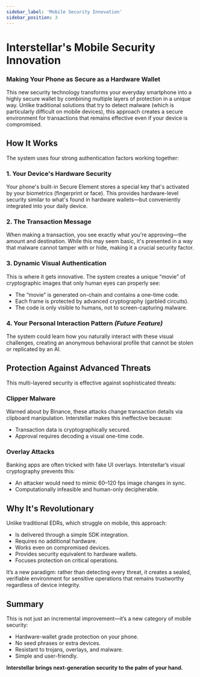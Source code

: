 ```yaml
---
sidebar_label: 'Mobile Security Innovation'
sidebar_position: 3
---
```


# Interstellar's Mobile Security Innovation 

### Making Your Phone as Secure as a Hardware Wallet

This new security technology transforms your everyday smartphone into a highly secure wallet by combining multiple layers of protection in a unique way. Unlike traditional solutions that try to detect malware (which is particularly difficult on mobile devices), this approach creates a secure environment for transactions that remains effective even if your device is compromised.

## How It Works

The system uses four strong authentication factors working together:

### 1. Your Device's Hardware Security
Your phone's built-in Secure Element stores a special key that's activated by your biometrics (fingerprint or face). This provides hardware-level security similar to what's found in hardware wallets—but conveniently integrated into your daily device.

### 2. The Transaction Message
When making a transaction, you see exactly what you're approving—the amount and destination. While this may seem basic, it's presented in a way that malware cannot tamper with or hide, making it a crucial security factor.

### 3. Dynamic Visual Authentication
This is where it gets innovative. The system creates a unique “movie” of cryptographic images that only human eyes can properly see:

- The “movie” is generated on-chain and contains a one-time code.
- Each frame is protected by advanced cryptography (garbled circuits).
- The code is only visible to humans, not to screen-capturing malware.

### 4. Your Personal Interaction Pattern *(Future Feature)*
The system could learn how you naturally interact with these visual challenges, creating an anonymous behavioral profile that cannot be stolen or replicated by an AI.



## Protection Against Advanced Threats

This multi-layered security is effective against sophisticated threats:

### Clipper Malware
Warned about by Binance, these attacks change transaction details via clipboard manipulation. Interstellar makes this ineffective because:

- Transaction data is cryptographically secured.
- Approval requires decoding a visual one-time code.

### Overlay Attacks
Banking apps are often tricked with fake UI overlays. Interstellar’s visual cryptography prevents this:

- An attacker would need to mimic 60–120 fps image changes in sync.
- Computationally infeasible and human-only decipherable.

## Why It's Revolutionary

Unlike traditional EDRs, which struggle on mobile, this approach:

- Is delivered through a simple SDK integration.
- Requires no additional hardware.
- Works even on compromised devices.
- Provides security equivalent to hardware wallets.
- Focuses protection on critical operations.

It’s a new paradigm: rather than detecting every threat, it creates a sealed, verifiable environment for sensitive operations that remains trustworthy regardless of device integrity.

## Summary

This is not just an incremental improvement—it’s a new category of mobile security:

- Hardware-wallet grade protection on your phone.
- No seed phrases or extra devices.
- Resistant to trojans, overlays, and malware.
- Simple and user-friendly.

**Interstellar brings next-generation security to the palm of your hand.**
